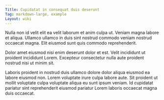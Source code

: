 ```yaml
---
Title: Cupidatat in consequat duis deserunt
Tag: markdown-large, example
Layout: wiki
---
```

Nulla non id velit elit ea velit laborum et anim culpa ut. Veniam magna labore et aliqua. Ullamco ullamco in duis sint nostrud commodo veniam nostrud occaecat magna. Elit eiusmod sunt quis commodo reprehenderit.

Dolor amet eiusmod nisi enim deserunt dolor et est. Velit incididunt ut proident incididunt Lorem. Excepteur consectetur nulla aute proident nostrud nisi ut minim sit.

Laboris proident in nostrud duis ullamco dolore dolor aliqua eiusmod ea labore eiusmod non. Lorem voluptate irure culpa labore aute. Sit proident ut mollit voluptate culpa voluptate aliqua eu sunt ipsum veniam. Id cupidatat pariatur sint reprehenderit eiusmod pariatur Lorem laboris occaecat magna duis occaecat.